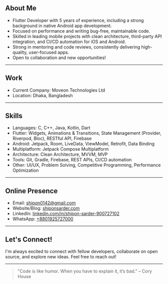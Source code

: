 ## About Me

- Flutter Developer with 5 years of experience, including a strong background in native Android app development.
- Focused on performance and writing bug-free, maintainable code.
- Skilled in leading mobile projects with clean architecture, third-party API integration, and CI/CD automation for iOS and Android.
- Strong in mentoring and code reviews, consistently delivering high-quality, user-focused apps.
- Open to collaboration and new opportunities!

---

## Work

- Current Company: Moveon Technologies Ltd
- Location: Dhaka, Bangladesh

---

## Skills

- Languages: C, C++, Java, Kotlin, Dart
- Flutter: Widgets, Animations & Transitions, State Management (Provider, Riverpod, Bloc), RESTful API, Firebase
- Android: Jetpack, Room, LiveData, ViewModel, Retrofit, Data Binding
- Multiplatform: Jetpack Compose Multiplatform
- Architecture: Clean Architecture, MVVM, MVP
- Tools: Git, Gradle, Firebase, REST APIs, CI/CD automation
- Other: UI/UX, Problem Solving, Competitive Programming, Performance Optimization

---

## Online Presence

- Email: [shipon0142@gmail.com](mailto:shipon0142@gmail.com)
- Website/Blog: [shiponsarder.com](https://shiponsarder.com)
- LinkedIn: [linkedin.com/in/shipon-sarder-900727102](https://linkedin.com/in/shipon-sarder-900727102)
- WhatsApp: [+8801925727000](https://wa.me/8801925727000)

---

## Let's Connect!

I'm always excited to connect with fellow developers, collaborate on open source, and explore new ideas. Feel free to reach out!

---

> "Code is like humor. When you have to explain it, it’s bad." – Cory House
